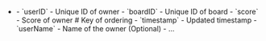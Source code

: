 - <randomID>
    - `userID` - Unique ID of owner
    - `boardID` - Unique ID of board
    - `score` - Score of owner # Key of ordering
    - `timestamp` - Updated timestamp
    - `userName` - Name of the owner (Optional)
    - ...